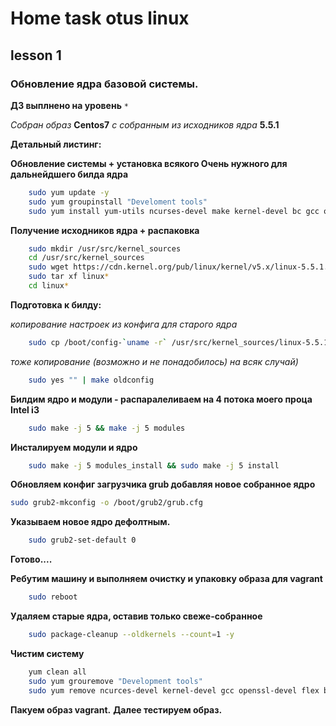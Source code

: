 # Home task otus linux
## lesson 1
### Обновление ядра базовой системы.
__ДЗ выплнено на уровень__ ```*``` 

_Собран образ_ __Centos7__ _с собранным из исходников ядра_ __5.5.1__

__Детальный листинг:__

__Обновление системы + установка всякого Очень нужного для дальнейдшего билда ядра__
```bash
    sudo yum update -y
    sudo yum groupinstall "Develoment tools"
    sudo yum install yum-utils ncurses-devel make kernel-devel bc gcc openssl-devel flex bison libssl-dev pkg-config ncurses-devel libncurses-dev openssl-devel elfutils-libelf-devel perl wget -y
```

__Получение исходников ядра + распаковка__
```bash
    sudo mkdir /usr/src/kernel_sources
    cd /usr/src/kernel_sources
    sudo wget https://cdn.kernel.org/pub/linux/kernel/v5.x/linux-5.5.1.tar.xz
    sudo tar xf linux*
    cd linux*
```
__Подготовка к билду:__ 

_копирование настроек из конфига для старого ядра_
```bash
    sudo cp /boot/config-`uname -r` /usr/src/kernel_sources/linux-5.5.1/.config
```
_тоже копирование (возможно и не понадобилось) на всяк случай)_
```bash
    sudo yes "" | make oldconfig
```
__Билдим ядро и модули - распаралеливаем на 4 потока моего проца Intel i3__
```bash
    sudo make -j 5 && make -j 5 modules
```

__Инсталируем модули и ядро__
```bash
    sudo make -j 5 modules_install && sudo make -j 5 install
```
__Обновляем конфиг загрузчика grub добавляя новое собранное ядро__
```bash
sudo grub2-mkconfig -o /boot/grub2/grub.cfg
```
__Указываем новое ядро дефолтным.__
```bash
    sudo grub2-set-default 0
```
__Готово....__

__Ребутим машину и выполняем очистку и упаковку образа для vagrant__
```bash
    sudo reboot
```
__Удаляем старые ядра, оставив только свеже-собранное__
```bash
    sudo package-cleanup --oldkernels --count=1 -y
```
__Чистим систему__
```bash
    yum clean all
    sudo yum grouremove "Development tools"
    sudo yum remove ncurces-devel kernel-devel gcc openssl-devel flex bison libssl-dev pkg-config ncurces-devel libcurces-dev
```
__Пакуем образ vagrant.__ 
__Далее тестируем образ.__